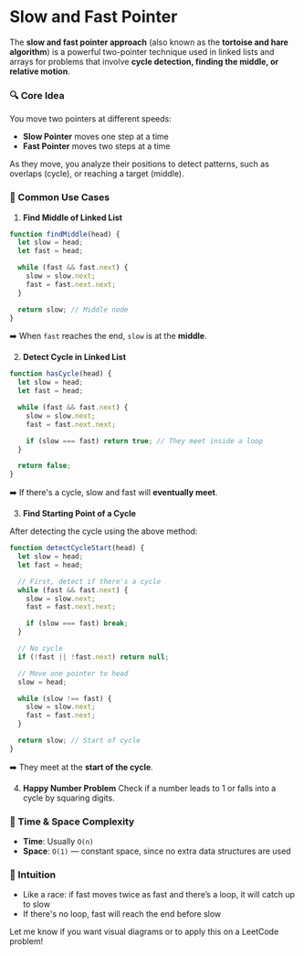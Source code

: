# Slow and Fast Pointer

The **slow and fast pointer approach** (also known as the **tortoise and hare algorithm**) is a powerful two-pointer technique used in linked lists and arrays for problems that involve **cycle detection, finding the middle, or relative motion**.


### 🔍 Core Idea

You move two pointers at different speeds:

* **Slow Pointer** moves one step at a time
* **Fast Pointer** moves two steps at a time

As they move, you analyze their positions to detect patterns, such as overlaps (cycle), or reaching a target (middle).


### 🧠 Common Use Cases

1. **Find Middle of Linked List**

```js
function findMiddle(head) {
  let slow = head;
  let fast = head;

  while (fast && fast.next) {
    slow = slow.next;
    fast = fast.next.next;
  }

  return slow; // Middle node
}
```

➡️ When `fast` reaches the end, `slow` is at the **middle**.


2. **Detect Cycle in Linked List**

```js
function hasCycle(head) {
  let slow = head;
  let fast = head;

  while (fast && fast.next) {
    slow = slow.next;
    fast = fast.next.next;

    if (slow === fast) return true; // They meet inside a loop
  }

  return false;
}
```

➡️ If there's a cycle, slow and fast will **eventually meet**.


3. **Find Starting Point of a Cycle**

After detecting the cycle using the above method:

```js
function detectCycleStart(head) {
  let slow = head;
  let fast = head;

  // First, detect if there's a cycle
  while (fast && fast.next) {
    slow = slow.next;
    fast = fast.next.next;

    if (slow === fast) break;
  }

  // No cycle
  if (!fast || !fast.next) return null;

  // Move one pointer to head
  slow = head;

  while (slow !== fast) {
    slow = slow.next;
    fast = fast.next;
  }

  return slow; // Start of cycle
}
```

➡️ They meet at the **start of the cycle**.


4. **Happy Number Problem**
   Check if a number leads to 1 or falls into a cycle by squaring digits.
   

### 🧪 Time & Space Complexity

* **Time**: Usually `O(n)`
* **Space**: `O(1)` — constant space, since no extra data structures are used


### 🧠 Intuition

* Like a race: if fast moves twice as fast and there’s a loop, it will catch up to slow
* If there's no loop, fast will reach the end before slow


Let me know if you want visual diagrams or to apply this on a LeetCode problem!
